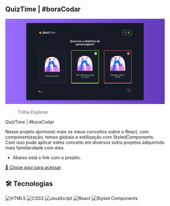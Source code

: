 ## QuizTime | #boraCodar
![preview](./Preview.png)

> Trilha Explorer

QuizTime | #boraCodar

Nesse projeto aprimorei mais os meus conceitos sobre o React, com componentização, temas globais e estilização com StyledComponents. Com isso pude aplicar estes conceito em diversos outro projetos adquirindo mais familiaridade com eles. <br>
 - Abaixo está o link com o projeto.


[🔗 Clique aqui para acessar](https://focus-timer-rocket.netlify.app/)

## 🛠️ Tecnologias

![HTML5](https://img.shields.io/badge/HTML5-E34F26?style=for-the-badge&logo=html5&logoColor=white)
![CSS3](https://img.shields.io/badge/CSS3-1572B6?style=for-the-badge&logo=css3&logoColor=white)
![JavaScript](https://img.shields.io/badge/javascript-%2320232a.svg?style=for-the-badge&logo=javascript&logoColor=%23F7DF1E)
![React](https://img.shields.io/badge/react-%2320232a.svg?style=for-the-badge&logo=react&logoColor=%2361DAFB)
![Styled Components](https://img.shields.io/badge/styled--components-DB7093?style=for-the-badge&logo=styled-components&logoColor=white)
